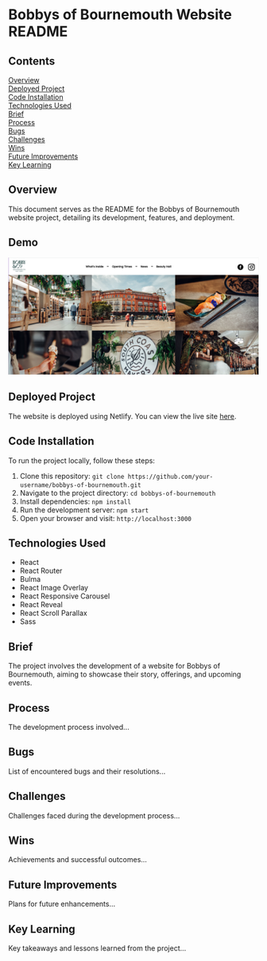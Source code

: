 # Bobbys of Bournemouth Website README

## Contents
[Overview](#overview)<br/>
[Deployed Project](#deployed-project)<br/>
[Code Installation](#code-installation)<br/>
[Technologies Used](#technologies-used)<br/>
[Brief](#brief)<br/>
[Process](#process)<br/>
[Bugs](#bugs)<br/>
[Challenges](#challenges)<br/>
[Wins](#wins)<br/>
[Future Improvements](#future-improvements)<br/>
[Key Learning](#key-learning)<br/>

## Overview
This document serves as the README for the Bobbys of Bournemouth website project, detailing its development, features, and deployment.

## Demo 
![Homepage](./src/assets/screenshot-home.png)

## Deployed Project
The website is deployed using Netlify. You can view the live site [here]([https://example.com](https://epic-bartik-51a389.netlify.app/)).

## Code Installation
To run the project locally, follow these steps:
1. Clone this repository: `git clone https://github.com/your-username/bobbys-of-bournemouth.git`
2. Navigate to the project directory: `cd bobbys-of-bournemouth`
3. Install dependencies: `npm install`
4. Run the development server: `npm start`
5. Open your browser and visit: `http://localhost:3000`

## Technologies Used
- React
- React Router
- Bulma
- React Image Overlay
- React Responsive Carousel
- React Reveal
- React Scroll Parallax
- Sass

## Brief
The project involves the development of a website for Bobbys of Bournemouth, aiming to showcase their story, offerings, and upcoming events.

## Process
The development process involved...

## Bugs
List of encountered bugs and their resolutions...

## Challenges
Challenges faced during the development process...

## Wins
Achievements and successful outcomes...

## Future Improvements
Plans for future enhancements...

## Key Learning
Key takeaways and lessons learned from the project...
